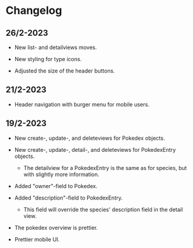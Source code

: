 # Changelog

## 26/2-2023

- New list- and detailviews moves.

- New styling for type icons.

- Adjusted the size of the header buttons.

## 21/2-2023

- Header navigation with burger menu for mobile users.

## 19/2-2023

- New create-, update-, and deleteviews for Pokedex objects.

- New create-, update-, detail-, and deleteviews for PokedexEntry objects.

  - The detailview for a PokedexEntry is the same as for species, but with slightly more information.

- Added "owner"-field to Pokedex.

- Added "description"-field to PokedexEntry.

  - This field will override the species' description field in the detail view.

- The pokedex overview is prettier.

- Prettier mobile UI.
